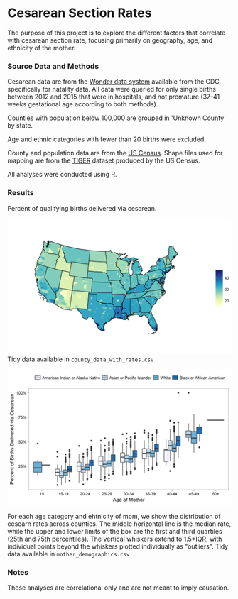 # Cesarean Section Rates

The purpose of this project is to explore the different factors that correlate with cesarean section rate, 
focusing primarily on geography, age, and ethnicity of the mother. 

### Source Data and Methods
Cesarean data are from the [Wonder data system](https://wonder.cdc.gov/natality.html) available from the CDC, specifically for natality data. 
All data were queried for only single births between 2012 and 2015 that were in hospitals, and not premature 
(37-41 weeks gestational age according to both methods). 

Counties with population below 100,000 are grouped in 'Unknown County' by state. 

Age and ethnic categories with fewer than 20 births were excluded. 

County and population data are from the [US Census](https://www.census.gov/data/datasets/2016/demo/popest/counties-total.html#ds). Shape files 
used for mapping are from the [TIGER](https://www2.census.gov/geo/tiger/GENZ2016/shp/cb_2016_us_county_5m.zip) dataset produced by the US Census. 


All analyses were conducted using R. 

### Results
Percent of qualifying births delivered via cesarean. 

![map](https://github.com/smitsrr/delivery_method/blob/master/cesarean_rate_map.png "cesarean rate map")
Tidy data available in `county_data_with_rates.csv`

![age_ethnicity](https://github.com/smitsrr/delivery_method/blob/master/cesarean_rate_age_eth.png "cesarean rates by age and ethnicity of mom")

For each age category and ehtnicity of mom, we show the distribution of cesearn rates across counties. The middle horizontal line is the median rate, 
while the upper and lower limits of the box are the first and third quartiles (25th and 75th percentiles). The vertical whiskers extend to 1.5*IQR, 
with individual points beyond the whiskers plotted individually as "outliers".  Tidy data available in `mother_demographics.csv`

### Notes

These analyses are correlational only and are not meant to imply causation. 
